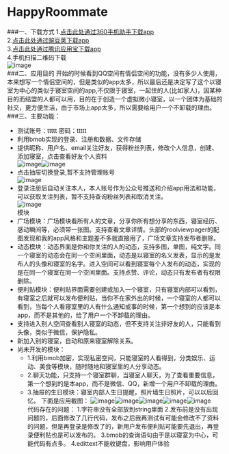 # HappyRoommate
###一、下载方式
1.[点击此处通过360手机助手下载app](http://zhushou.360.cn/detail/index/soft_id/3082742?recrefer=SE_D_%E5%BE%AE%E5%AE%A4#nogo)         
2.[点击此处通过豌豆荚下载app](http://www.wandoujia.com/apps/com.tzy.happyroommate)      
3.[点击此处通过腾讯应用宝下载app](http://android.myapp.com/myapp/detail.htm?apkName=com.tzy.happyroommate)      
4.手机扫描二维码下载        
![image](https://github.com/skylineTan/HappyRoommate/blob/master/Art/%E5%BE%AE%E5%AE%A4%E4%BA%8C%E7%BB%B4%E7%A0%81.png)  
###二、应用目的
开始的时候看到QQ空间有情侣空间的功能，没有多少人使用，本来想写一个情侣空间的，但是类似的app太多，所以最后还是决定写了这个以寝室为中心的类似于寝室空间的app,不仅限于寝室，一起住的人(比如家人)，因某种目的而结盟的人都可以用，目的在于创造一个虚拟微小寝室，以一个团体为基础的社交，更方便生活，由于市场上app太多，所以需要给用户一个不卸载的理由。
###三、主要功能：
+  测试账号：ttttt 密码：ttttt
+  利用bmob实现的登录、注册和数据、文件存储
+  提供昵称、用户名、email关注好友，获得粉丝列表，修改个人信息，创建、添加寝室，点击查看好友个人资料      
![image](https://github.com/skylineTan/HappyRoommate/blob/master/Art/screenshot2.png)![image](https://github.com/skylineTan/HappyRoommate/blob/master/Art/screenshot4.png)
+  点击抽屉切换登录,暂不支持管理账号      
![image](https://github.com/skylineTan/HappyRoommate/blob/master/Art/screenshot6.png)
+  登录注册后自动关注本人，本人账号作为公众号推送和介绍app用法和功能，可以获取关注列表，暂不支持查询粉丝列表和取消关注。     
![image](https://github.com/skylineTan/HappyRoommate/blob/master/Art/screenshot1.png)       
模块
+  广场模块：广场模块看所有人的文章，分享你所有想分享的东西，寝室经历、感动瞬间等，必须带一张图。支持查看文章详情。头部的roolviewpager的配图发现和我的app风格和主题差不多就直接用了，广场文章支持发布者删除。
+  动态模块：动态界面是你和你关注的人的动态，支持多图，单图，纯文字。同一个寝室的动态会在同一个空间里面，动态是以寝室的名义发表，显示的是发布人的头像和寝室的名字。进入空间可以看到寝室每个人发布的动态，实现的是在同一个寝室在同一个空间里面。支持点赞、评论，动态只有发布者有权限删除。
+  便利贴模块：便利贴界面需要创建或加入一个寝室，只有寝室内部可以看到，有寝室之后就可以发布便利贴，当你不在家外出的时候，一个寝室的人都可以看到，当每个人看寝室里的人有什么通知或事的时候，第一个想到的应该是本app，而不是其他的，给了用户一个不卸载的理由。
+  支持进入别人空间查看别人寝室的动态，但不支持关注非好友的人，只能看到头像，类似于微信，保护隐私。
+  新加入别的寝室，自动和原来寝室解除关系。
+  尚未开发的模块：
    +  1.利用bmob加密，实现私密空间，只能寝室的人看得到，分类娱乐、运动、美食等模块，随时随地和寝室里的人分享动态。
    +  2.聊天功能，只支持一个寝室群聊，当寝室人聊天，为了查看重要信息，第一个想到的是本app，而不是微信、QQ，新增一个用户不卸载的理由。
    +  3.抽屉的生日模块：寝室内部人生日提醒，照片墙生日照片，可以以后回忆。
下面是应用截图：
![image](https://github.com/skylineTan/HappyRoommate/blob/master/Art/img6.png)![image](https://github.com/skylineTan/HappyRoommate/blob/master/Art/img7.png)![image](https://github.com/skylineTan/HappyRoommate/blob/master/Art/img8.png)![image](https://github.com/skylineTan/HappyRoommate/blob/master/Art/img9.png)![image](https://github.com/skylineTan/HappyRoommate/blob/master/Art/img10.png)        
代码存在的问题：
1.字符串没有全部放到string里面
2.发布前是没有出现问题的，后面修改了几行代码，发布之后我再测试有可能会修改不了资料的问题，但是再登录是修改了的，新用户发布便利贴可能要先退出，再登录便利贴也是可以发布的。
3.bmob的查询语句由于是以寝室为中心，可能代码有点多。
4.edittext不能收键盘，影响用户体验
